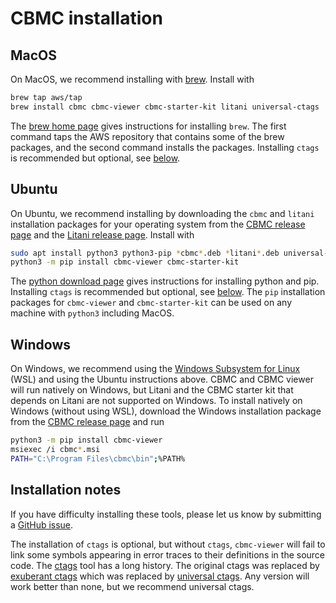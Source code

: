 # CBMC installation

## MacOS

On MacOS, we recommend installing with [brew](https://brew.sh/). Install with

```bash
brew tap aws/tap
brew install cbmc cbmc-viewer cbmc-starter-kit litani universal-ctags
```

The [brew home page](https://brew.sh/) gives instructions for
installing `brew`. The first command taps the AWS repository that
contains some of the brew packages, and the second command installs the
packages. Installing `ctags` is recommended but optional, see
[below](#installation-notes).

## Ubuntu

On Ubuntu, we recommend installing by downloading the `cbmc` and `litani`
installation packages for your operating system from the
[CBMC release page](https://github.com/diffblue/cbmc/releases/latest) and the
[Litani release page](https://github.com/awslabs/aws-build-accumulator/releases/latest).
Install with
```bash
sudo apt install python3 python3-pip *cbmc*.deb *litani*.deb universal-ctags
python3 -m pip install cbmc-viewer cbmc-starter-kit
```

The [python download page](https://www.python.org/downloads/)
gives instructions for installing python and pip.
Installing `ctags` is recommended but optional, see
[below](#installation-notes). The `pip` installation packages for
`cbmc-viewer` and `cbmc-starter-kit` can be used on any machine with
`python3` including MacOS.

## Windows

On Windows, we recommend using the [Windows Subsystem for Linux](
https://docs.microsoft.com/en-us/windows/wsl/) (WSL) and using
the Ubuntu instructions above.  CBMC and CBMC viewer
will run natively on Windows, but Litani and the CBMC starter kit
that depends on Litani are not supported on Windows.
To install natively on Windows (without using WSL),
download the Windows installation package from the
[CBMC release page](https://github.com/diffblue/cbmc/releases/latest) and
run
```bash
python3 -m pip install cbmc-viewer
msiexec /i cbmc*.msi
PATH="C:\Program Files\cbmc\bin";%PATH%
```

## Installation notes

If you have difficulty installing these tools, please let us know
by submitting a
[GitHub issue](https://github.com/model-checking/cbmc-training/issues).

The installation of `ctags` is optional, but without `ctags`, `cbmc-viewer`
will fail to link some symbols appearing in error traces to their
definitions in the source code.
The [ctags](https://en.wikipedia.org/wiki/Ctags) tool has a long history.
The original ctags was replaced by
[exuberant ctags](http://ctags.sourceforge.net/) which was replaced by
[universal ctags](https://github.com/universal-ctags/ctags).
Any version will work better than none, but we recommend universal ctags.
